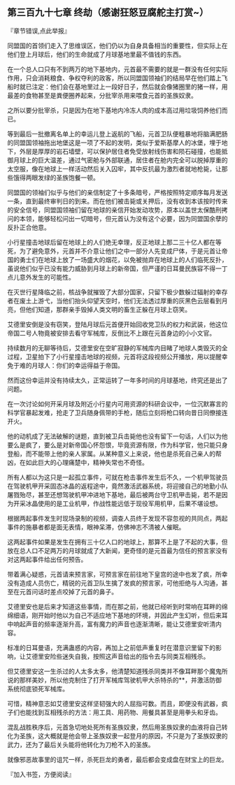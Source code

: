 ## 第三百九十七章 终劫（感谢狂怒豆腐舵主打赏~）
『章节错误,点此举报』

同盟国的首领们走入了思维误区，他们仍以为自身具备相当的重要性，但实际上在他们登上月球后，他们的生命就成了月球基地里最不值钱的东西。

在一个总人口只有不到两万的地下基地内，元首最不需要的就是一群没有任何实际作用，只会消耗粮食、争权夺利的政客，所以同盟国领袖们的结局早在他们踏上飞船时就已注定：他们会在基地里过上一段好日子，然后就会像猪圈里的猪一样，用最差的食物甚至是粪便圈养起来，分批宰杀用来喂食元首的圣族奴隶。

之所以要分批宰杀，只是因为在地下基地内冷冻人肉的成本高过用垃圾饲养他们而已。

等到最后一批撤离名单上的幸运儿登上返航的飞船，元首卫队便粗暴地将脑满肥肠的同盟国领袖拖出地堡这是一项了不起的发明，类似于爱斯基摩人的冰堡，埋于地下，外层是厚厚的岩石墙壁，可以保护居住者免受放射线伤害和陨石碰撞，也能抵御月球上的巨大温差，通过气密舱与外部联通，居住者在舱内完全可以脱掉厚重的太空服，像在地球上一样活动然后关入囚牢，其中反抗最为激烈者就地枪毙，让那些饿得两眼发绿的圣族饱餐一顿。

同盟国的领袖们似乎与他们的亲信制定了十多条暗号，严格按照特定顺序每月发送一条，直到最终审判日的到来。而在他们被击毙或关押后，没有收到本该按时传来的安全信号，同盟国领袖们留在地球的亲信开始发动攻势，原本以盖世太保酷刑拷问的本领，能够轻松问出一切暗号，但元首认为没有这个必要，因为同盟国余孽的反扑正合他意。

小行星撞击地球后留在地球上的人们绝无幸理，反正地球上那二三十亿人都在等死，为了避免意外，元首并不介意让他们之中一部分人先变成尸体，于是元首让帝国的勇士们在地球上放了一场盛大的烟花，以免被抛弃在地球上的人们临死反扑，虽说他们似乎已没有能力威胁到月球上的新帝国，但严谨的日耳曼民族容不得一丁点儿意外发生的可能性。

在灭世行星降临之前，核战争就摧毁了大部分国家，只留下极少数躲过辐射的幸存者在废土上游弋，当他们抬头仰望天空时，他们无法透过厚重的灰黑色云层看到月亮，但他们知道，那群亲手毁掉人类文明的畜生正躲在月球上窃笑。

艾德里安倒是没有窃笑，登陆月球后元首便开始回收党卫队的权力和武装，他这位帝国二号人物竟被安排去看守军械库，反倒比不上跟在元首身边的小小文官。

持续数月的无聊等待后，艾德里安在空旷寂静的军械库内目睹了地球人类毁灭的全过程，卫星拍下了小行星撞击地球的视频，元首将这段视频公开播放，用以提醒幸免于难的月球人：你们的幸运得益于帝国。

然而这份幸运并没有持续太久，正常运转了一年多时间的月球基地，终究还是出了问题。

在一次讨论如何开采月球及附近小行星内可用资源的科研会议中，一位沉默寡言的科学官暴起发难，抢走了卫兵随身佩带的手枪，随后立刻将枪口转向昔日同僚接连开火。

他的动机成了无法破解的谜题，直到被卫兵击毙他也没有留下一句话，人们以为他要么是疯了，要么是对新帝国心怀怨恨，毕竟资源有限，作为科学官，他只能只身登船，而不能带上他的亲人家属。从某种意义上来说，他也是杀死自己亲人的帮凶，在如此巨大的心理痛楚中，精神失常也不奇怪。

所有人都以为这只是一起孤立事件，可就在枪击事件发生后不久，一个机甲驾驶员在驾驶机甲开采固态冰晶的返程途中，竟然激活武器系统，将迎接自己的地勤小队屠戮殆尽，甚至还想驾驶机甲冲进地下基地，最后被两台守卫机甲击毙，若不是因为开采冰晶使用的是工业机甲，作战性能远低于现役军用机甲，后果不堪设想。

根据两起事件发生时现场录制的视频，调查人员终于发现不容忽视的共同点，两起事件的施暴者都是面无表情，眼神呆滞，仿佛神志不清被人催眠。

这两起事件如果是发生在拥有三十亿人口的地球上，那算不上是了不起的大事，但放在总人口不足两万的月球就成了大新闻，更奇怪的是元首最为信任的预言家没有对这两起事件给出任何预告。

带着满心疑惑，元首请来预言家，可预言家在前往地下皇宫的途中也发了疯，所幸没有造成人员伤亡，精锐的元首卫队生擒了发疯的预言家，可他拒绝与人沟通，甚至在元首问话时差点咬掉了元首的鼻子。

艾德里安也是后来才知道这些事情，而在那之前，他就已经听到时常响在耳畔的绵绵细语，刚开始时他以为自己不适应地下基地的环境，并因此产生幻听，但后来耳中响起声音的频率逐渐升高，富有魔力的声音也逐渐清晰，能让艾德里安听清内容。

标准的日耳曼语，充满蛊惑的内容，再加上之前低声重复时在潜意识里留下的影响，让艾德里安险些迷失自我，按照这声音给出的指令去与同类互相残杀。

但艾德里安这一生杀过的人太多太多，他清楚知道残杀同类并不像耳畔那个魔鬼所说的那样美妙，所以他克制住了打开军械库驾驶机甲大杀特杀的**，并激活防御系统彻底锁死军械库。

可惜，精神意志如艾德里安这样坚韧强大的人屈指可数。而且，即便没有武器，疯子们也能找到互相残杀的方法：用工具、用药物、用餐具甚至是用拳头和牙齿。

混乱战胜秩序后，元首急切地处死所有圣族奴隶，然后用圣族奴隶的血液将自己转化为圣族，这大概就是他会带上圣族奴隶一起登月的原因，不只是为了圣族奴隶的武力，还为了最后关头能将他转化为刀枪不入的圣族。

就像邪恶故事里的诅咒一样，杀死巨龙的勇者，最后都会变成盘在财宝上的巨龙。

『加入书签，方便阅读』

